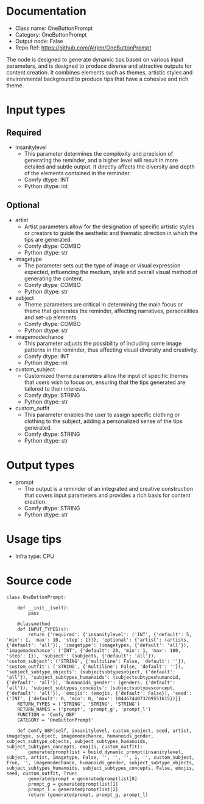 # Documentation
- Class name: OneButtonPrompt
- Category: OneButtonPrompt
- Output node: False
- Repo Ref: https://github.com/AIrjen/OneButtonPrompt

The node is designed to generate dynamic tips based on various input parameters, and is designed to produce diverse and attractive outputs for content creation. It combines elements such as themes, artistic styles and environmental background to produce tips that have a cohesive and rich theme.

# Input types
## Required
- insanitylevel
    - This parameter determines the complexity and precision of generating the reminder, and a higher level will result in more detailed and subtle output. It directly affects the diversity and depth of the elements contained in the reminder.
    - Comfy dtype: INT
    - Python dtype: int
## Optional
- artist
    - Artist parameters allow for the designation of specific artistic styles or creators to guide the aesthetic and thematic direction in which the tips are generated.
    - Comfy dtype: COMBO
    - Python dtype: str
- imagetype
    - The parameter sets out the type of image or visual expression expected, influencing the medium, style and overall visual method of generating the content.
    - Comfy dtype: COMBO
    - Python dtype: str
- subject
    - Theme parameters are critical in determining the main focus or theme that generates the reminder, affecting narratives, personalities and set-up elements.
    - Comfy dtype: COMBO
    - Python dtype: str
- imagemodechance
    - This parameter adjusts the possibility of including some image patterns in the reminder, thus affecting visual diversity and creativity.
    - Comfy dtype: INT
    - Python dtype: int
- custom_subject
    - Customized theme parameters allow the input of specific themes that users wish to focus on, ensuring that the tips generated are tailored to their interests.
    - Comfy dtype: STRING
    - Python dtype: str
- custom_outfit
    - This parameter enables the user to assign specific clothing or clothing to the subject, adding a personalized sense of the tips generated.
    - Comfy dtype: STRING
    - Python dtype: str

# Output types
- prompt
    - The output is a reminder of an integrated and creative construction that covers input parameters and provides a rich basis for content creation.
    - Comfy dtype: STRING
    - Python dtype: str

# Usage tips
- Infra type: CPU

# Source code
```
class OneButtonPrompt:

    def __init__(self):
        pass

    @classmethod
    def INPUT_TYPES(s):
        return {'required': {'insanitylevel': ('INT', {'default': 5, 'min': 1, 'max': 10, 'step': 1})}, 'optional': {'artist': (artists, {'default': 'all'}), 'imagetype': (imagetypes, {'default': 'all'}), 'imagemodechance': ('INT', {'default': 20, 'min': 1, 'max': 100, 'step': 1}), 'subject': (subjects, {'default': 'all'}), 'custom_subject': ('STRING', {'multiline': False, 'default': ''}), 'custom_outfit': ('STRING', {'multiline': False, 'default': ''}), 'subject_subtype_objects': (subjectsubtypesobject, {'default': 'all'}), 'subject_subtypes_humanoids': (subjectsubtypeshumanoid, {'default': 'all'}), 'humanoids_gender': (genders, {'default': 'all'}), 'subject_subtypes_concepts': (subjectsubtypesconcept, {'default': 'all'}), 'emojis': (emojis, {'default': False}), 'seed': ('INT', {'default': 0, 'min': 0, 'max': 18446744073709551615})}}
    RETURN_TYPES = ('STRING', 'STRING', 'STRING')
    RETURN_NAMES = ('prompt', 'prompt_g', 'prompt_l')
    FUNCTION = 'Comfy_OBP'
    CATEGORY = 'OneButtonPrompt'

    def Comfy_OBP(self, insanitylevel, custom_subject, seed, artist, imagetype, subject, imagemodechance, humanoids_gender, subject_subtype_objects, subject_subtypes_humanoids, subject_subtypes_concepts, emojis, custom_outfit):
        generatedpromptlist = build_dynamic_prompt(insanitylevel, subject, artist, imagetype, False, '', '', '', 1, '', custom_subject, True, '', imagemodechance, humanoids_gender, subject_subtype_objects, subject_subtypes_humanoids, subject_subtypes_concepts, False, emojis, seed, custom_outfit, True)
        generatedprompt = generatedpromptlist[0]
        prompt_g = generatedpromptlist[1]
        prompt_l = generatedpromptlist[2]
        return (generatedprompt, prompt_g, prompt_l)
```